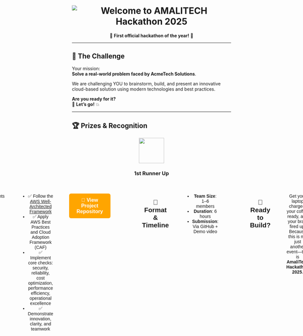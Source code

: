 <!-- README.md -->

<h1 align="center">
  <img src="https://readme-typing-svg.herokuapp.com?font=Fira+Code&weight=700&size=40&pause=1000&color=FFA500&center=true&vCenter=true&width=900&lines=🔥+WELCOME+TO+AMALITECH+HACKATHON+2025!+🔥" alt="Welcome to AMALITECH Hackathon 2025" />
</h1>


<p align="center">
  🎉 <strong>First official hackathon of the year!</strong> 🎉  
</p>

---

## 🧠 The Challenge

Your mission:  
**Solve a real-world problem faced by AcmeTech Solutions**.

We are challenging YOU to brainstorm, build, and present an innovative cloud-based solution using modern technologies and best practices.

**Are you ready for it?**  
🎯 **Let’s go!** 💥

---

## 🏆 Prizes & Recognition

<div align="center">

<img src="https://cdn-icons-png.flaticon.com/512/2583/2583346.png" width="80"/>

<h3>1st Runner Up </h3>

<style>
    .container {
      display: flex;
      justify-content: center;
      gap: 50px;
      margin-top: 40px;
      font-family: Arial, sans-serif;
    }
    .card {
      text-align: center;
      border: 1px solid #ccc;
      padding: 20px;
      border-radius: 12px;
      box-shadow: 0 4px 8px rgba(0,0,0,0.1);
      width: 180px;
    }
    .card img {
      width: 80px;
      height: 80px;
    }
    .title {
      font-weight: bold;
      margin-top: 10px;
      font-size: 18px;
    }
  </style>

  <div class="container">
    <div class="card">
      <img src="https://cdn-icons-png.flaticon.com/512/1828/1828884.png" alt="Winner">
      <div class="title">🏆 Winner</div>
      
    </div>

    <div class="card">
      <img src="https://cdn-icons-png.flaticon.com/512/2583/2583346.png" alt="1st Runner Up">
      <div class="title">🥈 1st Runner Up</div>
    </div>
  </div>

---

## 📋 Requirements & Evaluation Criteria

Participants must:
- ✅ Follow the [AWS Well-Architected Framework](https://aws.amazon.com/architecture/well-architected/)
- ✅ Apply AWS Best Practices and Cloud Adoption Framework (CAF)
- ✅ Implement core checks: security, reliability, cost optimization, performance efficiency, operational excellence
- ✅ Demonstrate innovation, clarity, and teamwork

<p align="center">
  <a href="https://github.com/amalitech2025/acmetech-status-dashboard" target="blank">
    <button style="
      background-color: orange;
      color: white;
      padding: 12px 24px;
      font-size: 16px;
      font-weight: bold;
      border: none;
      border-radius: 6px;
      cursor: pointer;
      transition: background-color 0.3s ease;
    " 
    onmouseover="this.style.backgroundColor='green'" 
    onmouseout="this.style.backgroundColor='orange'">
      🚀 View Project Repository
    </button>
  </a>
</p>


---

## 🧩 Format & Timeline

- **Team Size**: 1–6 members  
- **Duration**: 6 hours  
- **Submission**: Via GitHub + Demo video

---

## 🚀 Ready to Build?

Get your laptop charged, your coffee ready, and your brain fired up.  
Because this is not just another event—this is **AmaliTech Hackathon 2025**.

<p align="center">
  <img src="https://media.giphy.com/media/l0MYt5jPR6QX5pnqM/giphy.gif" width="300"/>
</p>

> **Let's Hack the Future. Together.**

---

